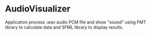 # AudioVisualizer
Application process .wav audio PCM file and show "sound" using FMT library to calculate data and SFML library to display results.
